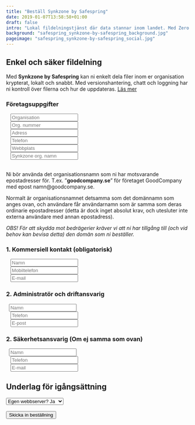 ```yaml
---
title: "Beställ Synkzone by Safespring"
date: 2019-01-07T13:58:58+01:00
draft: false
intro: "Lokal fildelningstjänst där data stannar inom landet. Med Zero knowledge kan varken vi som operatör av tjänsten eller någon obehörig läsa era filer."
background: "safespring_synkzone-by-safespring_background.jpg"
pageimage: "safespring_synkzone-by-safespring_social.jpg"
---
```

## Enkel och säker fildelning
Med **Synkzone by Safespring** kan ni enkelt dela filer inom er organisation krypterat, lokalt och snabbt. Med versionshantering, chatt och loggning har ni kontroll över filerna och hur de uppdateras. <a href="/tjanster/synkzone/" id="text-button">Läs mer</a>

<script src="//twitter.github.io/typeahead.js/releases/latest/typeahead.bundle.js"></script>
<style>
  .twitter-typeahead .tt-hint {
    color: #195F8C;
  }
  .twitter-typeahead .tt-menu {
    max-height: 300px;
    overflow: auto;
    border: 1px solid #195F8C;
    border-top: none;
    border-radius: 0 0 25px 25px;
    width: 298px;
    margin: -7px 0 0 -52px;
  }
  .twitter-typeahead .tt-suggestion {
    background-color: #fafefe;
    padding: 5px 10px;
    color: #323232;
  }
  .tt-suggestion:first-child {
    margin: 7px 0 0 0;
    padding-top:10px;
  }
  .tt-suggestion:last-child {
    padding-bottom:20px;
  }
  .twitter-typeahead .tt-suggestion:hover {
    background-color: #fafefe;
    color: #195F8C;
}
</style>
<script>
  jQuery(document).ready(function() {
  var matchClientsTimeout = null;
  var matchClients = function(q, sync, cb) {
  if(matchClientsTimeout) {
  clearTimeout(matchClientsTimeout);
  }
  matchClientsTimeout = setTimeout(function() {
  $.ajax({
  type: "GET",
  url: "https://power.upsales.com/api/external/soliditet/clientSearch?name="+q,
  success: function(res) {
  cb(res.data);
  },
  error: function(res) {},
  });
  }, 200);
  };
  var getSuggestTemplate = function(c) {
  return "<div><div>"+c.name+"</div><span style='color: #323232; font-size: 10px;'>"+c.city+"</span></div>";
  };
  var nameField = jQuery("#up-client-name-input");
  if(nameField.length) {
  var dunsField = jQuery("<input type='hidden' name='Client.dunsNo' />");
  var spinner = jQuery("<b id='up-client-spinner' class='fa fa-refresh fa-spin' />");
  spinner.hide();
  nameField.after(dunsField);
  nameField.after(spinner);
  nameField.typeahead({
  hint: true,
  highlight: true,
  minLength: 3
  },{
  name: "clients",
  limit: 25,
  source: matchClients,
  templates: {
  suggestion: getSuggestTemplate
  }
  }).bind("typeahead:autocompleted", function(ev, client) {
  nameField.typeahead("val", client.name);
  dunsField.val(client.dunsNo);
  nameField.blur();}).bind("typeahead:select", function(ev, client) {
  nameField.typeahead("val", client.name);
  dunsField.val(client.dunsNo);
  }).bind("typeahead:cursorchange", function(ev, client) {
  nameField.typeahead("val", client.name);
  dunsField.val(client.dunsNo);
  }).on("typeahead:asyncrequest", function() {
  spinner.show();
  }).on("typeahead:asynccancel typeahead:asyncreceive", function() {
  spinner.hide();
  });
  }
  });
</script>
<form id="up-form" name="form_9549u2dceed11b77a45cb8128be76c12634a0" action="https://power.upsales.com/api/external/formSubmit" method="POST">
<h3>Företagsuppgifter</h3>
  <div class="form"><i class="fas fa-briefcase"></i>&nbsp;&nbsp;&nbsp;<input maxlength="512" type="text" id="up-client-name-input" name="Client.name" required="required" placeholder="Organisation"></div>
	<div class="form"><i class="fas fa-marker"></i>&nbsp;&nbsp;&nbsp;<input maxlength="512" type="text" name="Client.custom_1" required="required" placeholder="Org. nummer"></div>
	<div class="form"><i class="fas fa-building"></i>&nbsp;&nbsp;&nbsp;<input maxlength="512" type="text" name="Client.address" required="required" placeholder="Adress"></div>
	<div class="form"><i class="fas fa-mobile-alt"></i>&nbsp;&nbsp;&nbsp;<input maxlength="512" type="text" name="Client.phone" required="required" placeholder="Telefon"></div>
	<div class="form"><i class="fas fa-globe"></i>&nbsp;&nbsp;&nbsp;<input maxlength="512" type="text" name="Client.webpage" required="required" placeholder="Webbplats"></div>
  <div class="form"><i class="fas fa-globe"></i>&nbsp;&nbsp;&nbsp;<input maxlength="512" type="text" name="Extra.1548927996192" required="required" placeholder="Synkzone org. namn"></div>
  <br><p>Ni bör använda det organisationsnamn som ni har motsvarande epostadresser för. T.ex.  ”<b>goodcompany.se</b>” för företaget GoodCompany med epost namn@goodcompany.se.</p>
  <p>Normalt är organisationsnamnet detsamma som det domännamn som anges ovan, och användare får användarnamn som är samma som deras ordinarie epostadresser (detta är dock inget absolut krav, och utesluter inte externa användare med annan epostadress).</p>
  <p><i>OBS! För att skydda mot bedrägerier kräver vi att ni har tillgång till (och vid behov kan bevisa detta) den domän som ni beställer.</i></p>
<h3>1. Kommersiell kontakt (obligatorisk)</h2>
  <div class="form"><i class="fas fa-user-tie"></i>&nbsp;&nbsp;&nbsp;<input maxlength="512" type="text" name="Contact.name" required="required" placeholder="Namn"></div>
  <div class="form"><i class="fas fa-mobile-alt"></i>&nbsp;&nbsp;&nbsp;<input maxlength="512" type="text" name="Contact.cellPhone" required="required" placeholder="Mobiltelefon"></div>
  <div class="form"><i class="fas fa-envelope"></i>&nbsp;&nbsp;&nbsp;<input maxlength="512" type="email" id="up-email-input" autocomplete="off" name="Contact.email" required="required" placeholder="E-mail"></div>
<h3>2. Administratör och driftansvarig</h3>
  <div class="form"><i class="fas fa-user-cog"></i>&nbsp;&nbsp;<input maxlength="512" type="text" name="Extra.1548340803760" placeholder="Namn"></div>
  <div class="form"><i class="fas fa-mobile-alt"></i>&nbsp;&nbsp;&nbsp;<input maxlength="512" type="text" name="Extra.1548340809452" placeholder="Telefon"></div>
  <div class="form"><i class="fas fa-envelope"></i>&nbsp;&nbsp;&nbsp;<input maxlength="512" type="text" name="Extra.1548340812473" placeholder="E-post"></div>
<h3>2. Säkerhetsansvarig (Om ej samma som ovan)</h3>
	<div class="form"><i class="fas fa-user-shield"></i>&nbsp;&nbsp;<input maxlength="512" type="text" name="Extra.1548340878741" placeholder="Namn"></div>
	<div class="form"><i class="fas fa-mobile-alt"></i>&nbsp;&nbsp;&nbsp;<input maxlength="512" type="text" name="Extra.1548340881560" placeholder="Telefon"></div>
	<div class="form"><i class="fas fa-envelope"></i>&nbsp;&nbsp;&nbsp;<input maxlength="512" type="text" name="Extra.1548340884089" placeholder="E-mail"></div>
<h2>Underlag för igångsättning</h2>
  <div class="form">
    <select name="Extra.1548342504164">
      <option value="Egen webbserver? Ja">Egen webbserver? Ja</option>
      <option value="Egen webbserver? Nej">Egen webbserver? Nej</option>
    </select>
</div>
	<!-- REQUIRED FIELDS -->
  <input type="hidden" name="formCid" value="9549">
	<input type="hidden" name="formId" value="9549u2dceed11b77a45cb8128be76c12634a0">
	<input type="hidden" name="isFrame" value="false">
	<input type="text" value="" name="validation" style="display: none;">
	<!-- END OF REQUIRED FIELDS -->
  <br>
	<button type="submit" class="button">Skicka in beställning</button>
</form>
<script src="https://img.upsales.com/lBtRI6eK9zoMXU3igCaQIw==/be.js"></script>

